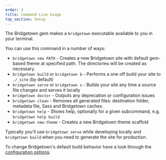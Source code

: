 ```yaml
---
order: 3
title: Command Line Usage
top_section: Setup
---
```


The Bridgetown gem makes a `bridgetown` executable available to you in your terminal.

You can use this command in a number of ways:

* `bridgetown new PATH` - Creates a new Bridgetown site with default gem-based theme at specified path. The directories will be created as necessary.
* `bridgetown build` or `bridgetown b` - Performs a one off build your site to `./_site` (by default)
* `bridgetown serve` or `bridgetown s` - Builds your site any time a source file changes and serves it locally
* `bridgetown doctor` - Outputs any deprecation or configuration issues
* `bridgetown clean` - Removes all generated files: destination folder, metadata file, Sass and Bridgetown caches.
* `bridgetown help` - Shows help, optionally for a given subcommand, e.g. `bridgetown help build`
* `bridgetown new-theme` - Creates a new Bridgetown theme scaffold

Typically you'll use `bridgetown serve` while developing locally and `bridgetown build` when you need to generate the site for production.

To change Bridgetown's default build behavior have a look through the [configuration options](/docs/configuration/).
